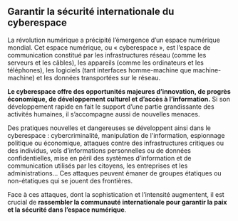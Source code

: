 ## Garantir la sécurité internationale du cyberespace

La révolution numérique a précipité l’émergence d’un espace numérique mondial. Cet espace numérique, ou « cyberespace », est l’espace de communication constitué par les infrastructures réseau (comme les serveurs et les câbles), les appareils (comme les ordinateurs et les téléphones), les logiciels (tant interfaces homme-machine que machine-machine) et les données transportées sur le réseau.

**Le cyberespace offre des opportunités majeures d’innovation, de progrès économique, de développement culturel et d’accès à l’information.** Si son développement rapide en fait le support d’une partie grandissante des activités humaines, il s’accompagne aussi de nouvelles menaces.

Des pratiques nouvelles et dangereuses se développent ainsi dans le cyberespace : cybercriminalité, manipulation de l'information, espionnage politique ou économique, attaques contre des infrastructures critiques ou des individus, vols d’informations personnelles ou de données confidentielles, mise en péril des systèmes d’information et de communication utilisés par les citoyens, les entreprises et les administrations… Ces attaques peuvent émaner de groupes étatiques ou non-étatiques qui se jouent des frontières.

Face à ces attaques, dont la sophistication et l’intensité augmentent, il est crucial de **rassembler la communauté internationale pour garantir la paix et la sécurité dans l’espace numérique**.
